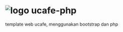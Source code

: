 # ![logo](https://github.com/pradhokot/ucafe-php/assets/99374274/c7e796af-0160-415a-a678-fe1569423d3a) ucafe-php
template web ucafe, menggunakan bootstrap dan php
